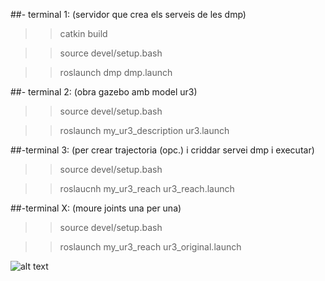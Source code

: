 


##- terminal 1: (servidor que crea els serveis de les dmp)

>>catkin build

>>source devel/setup.bash

>>roslaunch dmp dmp.launch

##- terminal 2: (obra gazebo amb model ur3)

>>source devel/setup.bash

>>roslaunch my_ur3_description ur3.launch

##-terminal 3: (per crear trajectoria (opc.) i criddar servei dmp i executar)

>>source devel/setup.bash

>>roslaucnh my_ur3_reach ur3_reach.launch


##-terminal X: (moure joints una per una)

>>source devel/setup.bash

>>roslaunch my_ur3_reach ur3_original.launch

![alt text](im.jpg)
